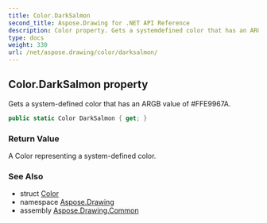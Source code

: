 ```yaml
---
title: Color.DarkSalmon
second_title: Aspose.Drawing for .NET API Reference
description: Color property. Gets a systemdefined color that has an ARGB value of FFE9967A
type: docs
weight: 330
url: /net/aspose.drawing/color/darksalmon/
---
```

## Color.DarkSalmon property

Gets a system-defined color that has an ARGB value of #FFE9967A.

```csharp
public static Color DarkSalmon { get; }
```

### Return Value

A Color representing a system-defined color.

### See Also

* struct [Color](../)
* namespace [Aspose.Drawing](../../color/)
* assembly [Aspose.Drawing.Common](../../../)


